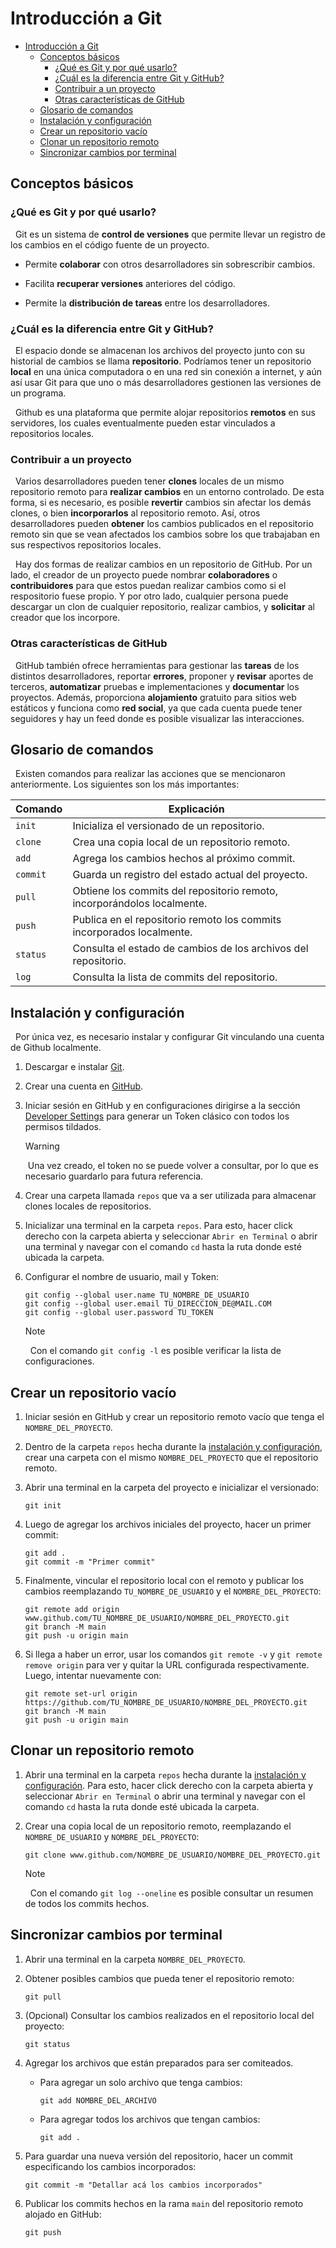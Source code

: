 # Introducción a Git

- [Introducción a Git](#introducción-a-git)
  - [Conceptos básicos](#conceptos-básicos)
    - [¿Qué es Git y por qué usarlo?](#qué-es-git-y-por-qué-usarlo)
    - [¿Cuál es la diferencia entre Git y GitHub?](#cuál-es-la-diferencia-entre-git-y-github)
    - [Contribuir a un proyecto](#contribuir-a-un-proyecto)
    - [Otras características de GitHub](#otras-características-de-github)
  - [Glosario de comandos](#glosario-de-comandos)
  - [Instalación y configuración](#instalación-y-configuración)
  - [Crear un repositorio vacío](#crear-un-repositorio-vacío)
  - [Clonar un repositorio remoto](#clonar-un-repositorio-remoto)
  - [Sincronizar cambios por terminal](#sincronizar-cambios-por-terminal)

## Conceptos básicos

### ¿Qué es Git y por qué usarlo?

&nbsp;
Git es un sistema de **control de versiones** que permite llevar un registro de los cambios en el código fuente de un proyecto.

- Permite **colaborar** con otros desarrolladores sin sobrescribir cambios.

- Facilita **recuperar versiones** anteriores del código.

- Permite la **distribución de tareas** entre los desarrolladores.

### ¿Cuál es la diferencia entre Git y GitHub?

&nbsp;
El espacio donde se almacenan los archivos del proyecto junto con su historial de cambios se llama **repositorio**. Podríamos tener un repositorio **local** en una única computadora o en una red sin conexión a internet, y aún así usar Git para que uno o más desarrolladores gestionen las versiones de un programa.

&nbsp;
Github es una plataforma que permite alojar repositorios **remotos** en sus servidores, los cuales eventualmente pueden estar vinculados a repositorios locales.

### Contribuir a un proyecto

&nbsp;
Varios desarrolladores pueden tener **clones** locales de un mismo repositorio remoto para **realizar cambios** en un entorno controlado. De esta forma, si es necesario, es posible **revertir** cambios sin afectar los demás clones, o bien **incorporarlos** al repositorio remoto. Así, otros desarrolladores pueden **obtener** los cambios publicados en el repositorio remoto sin que se vean afectados los cambios sobre los que trabajaban en sus respectivos repositorios locales.

&nbsp;
Hay dos formas de realizar cambios en un repositorio de GitHub. Por un lado, el creador de un proyecto puede nombrar **colaboradores** o **contribuidores** para que estos puedan realizar cambios como si el respositorio fuese propio. Y por otro lado, cualquier persona puede descargar un clon de cualquier repositorio, realizar cambios, y **solicitar** al creador que los incorpore.

### Otras características de GitHub

&nbsp;
GitHub también ofrece herramientas para gestionar las **tareas** de los distintos desarrolladores, reportar **errores**, proponer y **revisar** aportes de terceros, **automatizar** pruebas e implementaciones y **documentar** los proyectos. Además, proporciona **alojamiento** gratuito para sitios web estáticos y funciona como **red social**, ya que cada cuenta puede tener seguidores y hay un feed donde es posible visualizar las interacciones.

## Glosario de comandos

&nbsp;
Existen comandos para realizar las acciones que se mencionaron anteriormente. Los siguientes son los más importantes:

| Comando | Explicación |
|-|-|
| `init` | Inicializa el versionado de un repositorio. |
| `clone` | Crea una copia local de un repositorio remoto. |
| `add` | Agrega los cambios hechos al próximo commit. |
| `commit` | Guarda un registro del estado actual del proyecto. |
| `pull` | Obtiene los commits del repositorio remoto, incorporándolos localmente. |
| `push` | Publica en el repositorio remoto los commits incorporados localmente. |
| `status` | Consulta el estado de cambios de los archivos del repositorio. |
| `log` | Consulta la lista de commits del repositorio. |

## Instalación y configuración

&nbsp;
Por única vez, es necesario instalar y configurar Git vinculando una cuenta de Github localmente.

1. Descargar e instalar [Git](https://git-scm.com/).

2. Crear una cuenta en [GitHub](https://github.com/).

3. Iniciar sesión en GitHub y en configuraciones dirigirse a la sección [Developer Settings](https://github.com/settings/tokens) para generar un Token clásico con todos los permisos tildados.

    > [!WARNING]
    &nbsp;Una vez creado, el token no se puede volver a consultar, por lo que es necesario guardarlo para futura referencia.

4. Crear una carpeta llamada `repos` que va a ser utilizada para almacenar clones locales de repositorios.

5. Inicializar una terminal en la carpeta `repos`. Para esto, hacer click derecho con la carpeta abierta y seleccionar `Abrir en Terminal` o abrir una terminal y navegar con el comando `cd` hasta la ruta donde esté ubicada la carpeta.

6. Configurar el nombre de usuario, mail y Token:
    ```
    git config --global user.name TU_NOMBRE_DE_USUARIO
    git config --global user.email TU_DIRECCION_DE@MAIL.COM
    git config --global user.password TU_TOKEN
    ```

    > [!NOTE]
    &nbsp;
    Con el comando `git config -l` es posible verificar la lista de configuraciones.

## Crear un repositorio vacío

1. Iniciar sesión en GitHub y crear un repositorio remoto vacío que tenga el `NOMBRE_DEL_PROYECTO`.

2. Dentro de la carpeta `repos` hecha durante la [instalación y configuración](#instalación-y-configuración), crear una carpeta con el mismo `NOMBRE_DEL_PROYECTO` que el repositorio remoto.

3. Abrir una terminal en la carpeta del proyecto e inicializar el versionado:
    ```
    git init
    ```

4. Luego de agregar los archivos iniciales del proyecto, hacer un primer commit:
    ```
    git add .
    git commit -m "Primer commit"
    ```

5. Finalmente, vincular el repositorio local con el remoto y publicar los cambios reemplazando `TU_NOMBRE_DE_USUARIO` y el `NOMBRE_DEL_PROYECTO`:
    ```
    git remote add origin www.github.com/TU_NOMBRE_DE_USUARIO/NOMBRE_DEL_PROYECTO.git
    git branch -M main
    git push -u origin main
    ```

6. Si llega a haber un error, usar los comandos `git remote -v` y `git remote remove origin` para ver y quitar la URL configurada respectivamente. Luego, intentar nuevamente con:
    ```
    git remote set-url origin https://github.com/TU_NOMBRE_DE_USUARIO/NOMBRE_DEL_PROYECTO.git
    git branch -M main
    git push -u origin main
    ```

## Clonar un repositorio remoto

1. Abrir una terminal en la carpeta `repos` hecha durante la [instalación y configuración](#instalación-y-configuración). Para esto, hacer click derecho con la carpeta abierta y seleccionar `Abrir en Terminal` o abrir una terminal y navegar con el comando `cd` hasta la ruta donde esté ubicada la carpeta.

2. Crear una copia local de un repositorio remoto, reemplazando el `NOMBRE_DE_USUARIO` y `NOMBRE_DEL_PROYECTO`:
    ```
    git clone www.github.com/NOMBRE_DE_USUARIO/NOMBRE_DEL_PROYECTO.git
    ```

    > [!NOTE]
    &nbsp;
    Con el comando `git log --oneline` es posible consultar un resumen de todos los commits hechos.

## Sincronizar cambios por terminal

1. Abrir una terminal en la carpeta `NOMBRE_DEL_PROYECTO`.

2. Obtener posibles cambios que pueda tener el repositorio remoto:
    ```
    git pull
    ```

3. (Opcional) Consultar los cambios realizados en el repositorio local del proyecto:
    ```
    git status
    ```

4. Agregar los archivos que están preparados para ser comiteados.
   - Para agregar un solo archivo que tenga cambios:
        ```
        git add NOMBRE_DEL_ARCHIVO
        ```

   - Para agregar todos los archivos que tengan cambios:
        ```
        git add .
        ```

5. Para guardar una nueva versión del repositorio, hacer un commit especificando los cambios incorporados:
    ```
    git commit -m "Detallar acá los cambios incorporados"
    ```

6. Publicar los commits hechos en la rama `main` del repositorio remoto alojado en GitHub:
    ```
    git push
    ```